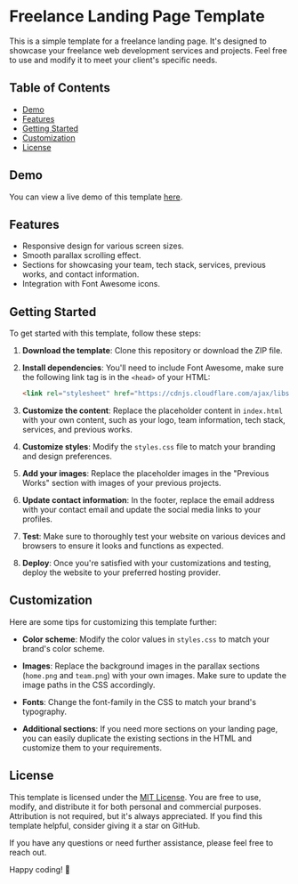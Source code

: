 # Freelance Landing Page Template

This is a simple template for a freelance landing page. It's designed to showcase your freelance web development services and projects. Feel free to use and modify it to meet your client's specific needs.

## Table of Contents
- [Demo](#demo)
- [Features](#features)
- [Getting Started](#getting-started)
- [Customization](#customization)
- [License](#license)

## Demo
You can view a live demo of this template [here](#insert-link-to-live-demo).

## Features
- Responsive design for various screen sizes.
- Smooth parallax scrolling effect.
- Sections for showcasing your team, tech stack, services, previous works, and contact information.
- Integration with Font Awesome icons.

## Getting Started
To get started with this template, follow these steps:

1. **Download the template**: Clone this repository or download the ZIP file.

2. **Install dependencies**: You'll need to include Font Awesome, make sure the following link tag is in the `<head>` of your HTML:

    ```html
    <link rel="stylesheet" href="https://cdnjs.cloudflare.com/ajax/libs/font-awesome/5.15.4/css/all.min.css" />
    ```

3. **Customize the content**: Replace the placeholder content in `index.html` with your own content, such as your logo, team information, tech stack, services, and previous works.

4. **Customize styles**: Modify the `styles.css` file to match your branding and design preferences.

5. **Add your images**: Replace the placeholder images in the "Previous Works" section with images of your previous projects.

6. **Update contact information**: In the footer, replace the email address with your contact email and update the social media links to your profiles.

7. **Test**: Make sure to thoroughly test your website on various devices and browsers to ensure it looks and functions as expected.

8. **Deploy**: Once you're satisfied with your customizations and testing, deploy the website to your preferred hosting provider.

## Customization
Here are some tips for customizing this template further:

- **Color scheme**: Modify the color values in `styles.css` to match your brand's color scheme.

- **Images**: Replace the background images in the parallax sections (`home.png` and `team.png`) with your own images. Make sure to update the image paths in the CSS accordingly.

- **Fonts**: Change the font-family in the CSS to match your brand's typography.

- **Additional sections**: If you need more sections on your landing page, you can easily duplicate the existing sections in the HTML and customize them to your requirements.

## License
This template is licensed under the [MIT License](LICENSE). You are free to use, modify, and distribute it for both personal and commercial purposes. Attribution is not required, but it's always appreciated. If you find this template helpful, consider giving it a star on GitHub.

If you have any questions or need further assistance, please feel free to reach out.

Happy coding! 🚀
